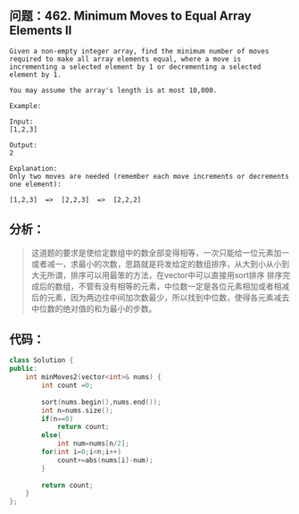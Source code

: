 ## 问题：462. Minimum Moves to Equal Array Elements II
```
Given a non-empty integer array, find the minimum number of moves required to make all array elements equal, where a move is incrementing a selected element by 1 or decrementing a selected element by 1.

You may assume the array's length is at most 10,000.

Example:

Input:
[1,2,3]

Output:
2

Explanation:
Only two moves are needed (remember each move increments or decrements one element):

[1,2,3]  =>  [2,2,3]  =>  [2,2,2]
```
## 分析：
> 这道题的要求是使给定数组中的数全部变得相等，一次只能给一位元素加一或者减一，求最小的次数，思路就是将发给定的数组排序，从大到小从小到大无所谓，排序可以用最笨的方法，在vector中可以直接用sort排序
> 排序完成后的数组，不管有没有相等的元素，中位数一定是各位元素相加或者相减后的元素，因为两边往中间加次数最少，所以找到中位数，使得各元素减去中位数的绝对值的和为最小的步数。
## 代码：
```cpp
class Solution {
public:
    int minMoves2(vector<int>& nums) {
        int count =0;
        
        sort(nums.begin(),nums.end());
        int n=nums.size();
        if(n==0)
            return count;
        else{
            int num=nums[n/2];
        for(int i=0;i<n;i++)
            count+=abs(nums[i]-num);
        }
        
        return count;
    }
};
```
